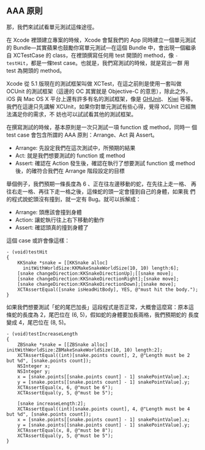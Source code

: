 AAA 原則
--------

那，我們來試試看單元測試這條途徑。

在 Xcode 裡頭建立專案的時候，Xcode 會幫我們的 App 同時建立一個單元測試
的 Bundle—其實蘋果也鼓勵你寫單元測試—在這個 Bundle 中，會出現一個繼承
自 XCTestCase 的 class，在裡頭撰寫任何用 test 開頭的 method，像
`-testHit`，都是一條test case。也就是，我們寫測試的時候，就是寫出一群
用 test 為開頭的 method。

Xcode 從 5.1 版現在的測試框架叫做 XCTest，在這之前則是使用一套叫做
OCUnit 的測試框架（這邊的 OC 其實就是 Objective-C 的意思），除此之外，
iOS 與 Mac OS X 平台上還有許多有名的測試框架，像是
[GHUnit](https://github.com/gh-unit/gh-unit)、
[Kiwi](https://github.com/kiwi-bdd/Kiwi) 等等。我們在這邊只先講解
XCUnit，如果你對單元測試有些心得，覺得 XCUnit 已經無法滿足你的需求，不
妨也可以試試看其他的測試框架。

在撰寫測試的時候，基本原則是一次只測試一項 function 或 method，同時一
個 test case 會包含所謂的 AAA 原則：Arrange、Act 與 Assert。

- Arrange: 先設定我們在這次測試中，所預期的結果
- Act: 就是我們想要測試的 function 或 method
- Assert: 確認在 Action 發生後，確認在執行了想要測試 function 或
  method 後，的確符合我們在 Arrange 階段設定的目標

舉個例子，我們預期一條長度為 6 、正在往左邊移動的蛇，在先往上走一格、
再往右走一格、再往下走一格之後，這條蛇的頭一定會撞到自己的身體，如果我
們的程式說蛇頭沒有撞到，就一定有 Bug。就可以拆解成：

- Arrange: 頭應該會撞到身體
- Action: 讓蛇執行往上右下移動的動作
- Assert: 確認頭真的撞到身體了

這個 case 或許會像這樣：

``` objc
- (void)testHit
{
	KKSnake *snake = [[KKSnake alloc]
	  initWithWorldSize:KKMakeSnakeWorldSize(10, 10) length:6];
	[snake changeDirection:KKSnakeDirectionUp];[[snake move];
	[snake changeDirection:KKSnakeDirectionRight];[snake move];
	[snake changeDirection:KKSnakeDirectionDown];[snake move];
	XCTAssertEqual([snake isHeadHitBody], YES, @"must hit the body.");
}
```

如果我們想要測試「蛇的尾巴加長」這段程式是否正常，大概會這麼寫：原本這
條蛇的長度為 2，尾巴位在 (6, 5)，假如蛇的身體要加長兩格，我們預期蛇的
長度變成 4，尾巴位在 (8, 5)。

``` objc
- (void)testIncreaseLength
{
	ZBSnake *snake = [[ZBSnake alloc] initWithWorldSize:ZBMakeSnakeWorldSize(10, 10) length:2];
	XCTAssertEqual((int)[snake.points count], 2, @"Length must be 2 but %d", [snake.points count]);
	NSInteger x;
	NSInteger y;
	x = [snake.points[[snake.points count] - 1] snakePointValue].x;
	y = [snake.points[[snake.points count] - 1] snakePointValue].y;
	XCTAssertEqual(x, 6, @"must be 6");
	XCTAssertEqual(y, 5, @"must be 5");

	[snake increaseLength:2];
	XCTAssertEqual((int)[snake.points count], 4, @"Length must be 4 but %d", [snake.points count]);
	x = [snake.points[[snake.points count] - 1] snakePointValue].x;
	y = [snake.points[[snake.points count] - 1] snakePointValue].y;
	XCTAssertEqual(x, 8, @"must be 8");
	XCTAssertEqual(y, 5, @"must be 5");
}
```
